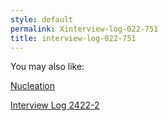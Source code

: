 ```yaml
---
style: default
permalink: Xinterview-log-022-751
title: interview-log-022-751
---
```

You may also like:

[Nucleation](http://scp-wiki.net/cav-002)

[Interview Log 2422-2](http://scp-wiki.net/interview-log-2422-2)
